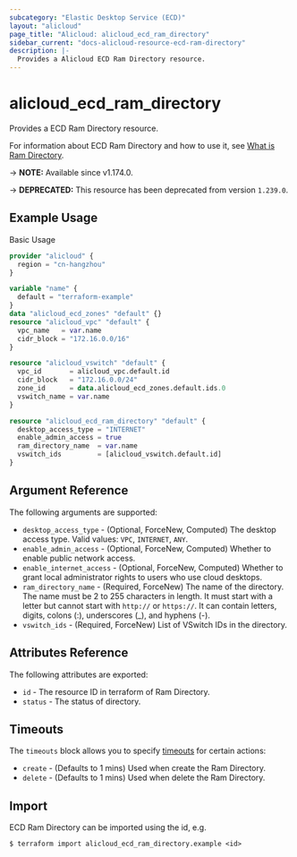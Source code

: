 ```yaml
---
subcategory: "Elastic Desktop Service (ECD)"
layout: "alicloud"
page_title: "Alicloud: alicloud_ecd_ram_directory"
sidebar_current: "docs-alicloud-resource-ecd-ram-directory"
description: |-
  Provides a Alicloud ECD Ram Directory resource.
---
```


# alicloud_ecd_ram_directory

Provides a ECD Ram Directory resource.

For information about ECD Ram Directory and how to use it, see [What is Ram Directory](https://www.alibabacloud.com/help/en/wuying-workspace/developer-reference/api-ecd-2020-09-30-createramdirectory).

-> **NOTE:** Available since v1.174.0.

-> **DEPRECATED:** This resource has been deprecated from version `1.239.0`.

## Example Usage

Basic Usage

```terraform
provider "alicloud" {
  region = "cn-hangzhou"
}

variable "name" {
  default = "terraform-example"
}
data "alicloud_ecd_zones" "default" {}
resource "alicloud_vpc" "default" {
  vpc_name   = var.name
  cidr_block = "172.16.0.0/16"
}

resource "alicloud_vswitch" "default" {
  vpc_id       = alicloud_vpc.default.id
  cidr_block   = "172.16.0.0/24"
  zone_id      = data.alicloud_ecd_zones.default.ids.0
  vswitch_name = var.name
}

resource "alicloud_ecd_ram_directory" "default" {
  desktop_access_type = "INTERNET"
  enable_admin_access = true
  ram_directory_name  = var.name
  vswitch_ids         = [alicloud_vswitch.default.id]
}
```
## Argument Reference

The following arguments are supported:

* `desktop_access_type` - (Optional, ForceNew, Computed) The desktop access type. Valid values: `VPC`, `INTERNET`, `ANY`.
* `enable_admin_access` - (Optional, ForceNew, Computed) Whether to enable public network access.
* `enable_internet_access` - (Optional, ForceNew, Computed) Whether to grant local administrator rights to users who use cloud desktops.
* `ram_directory_name` - (Required, ForceNew) The name of the directory. The name must be 2 to 255 characters in length. It must start with a letter but cannot start with `http://` or `https://`. It can contain letters, digits, colons (:), underscores (_), and hyphens (-).
* `vswitch_ids` - (Required, ForceNew) List of VSwitch IDs in the directory.

## Attributes Reference

The following attributes are exported:

* `id` - The resource ID in terraform of Ram Directory.
* `status` - The status of directory.

## Timeouts

The `timeouts` block allows you to specify [timeouts](https://developer.hashicorp.com/terraform/language/resources/syntax#operation-timeouts) for certain actions:

* `create` - (Defaults to 1 mins) Used when create the Ram Directory.
* `delete` - (Defaults to 1 mins) Used when delete the Ram Directory.


## Import

ECD Ram Directory can be imported using the id, e.g.

```shell
$ terraform import alicloud_ecd_ram_directory.example <id>
```